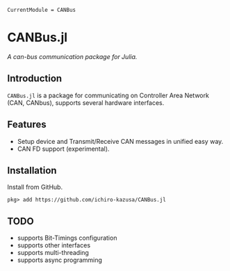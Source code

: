 ```@meta
CurrentModule = CANBus
```

# CANBus.jl

*A can-bus communication package for Julia.*

## Introduction

`CANBus.jl` is a package for communicating on Controller Area Network (CAN, CANbus), supports several hardware interfaces.

## Features

* Setup device and Transmit/Receive CAN messages in unified easy way.
* CAN FD support (experimental).

## Installation
Install from GitHub.

```julia-repl
pkg> add https://github.com/ichiro-kazusa/CANBus.jl
```

## TODO

* supports Bit-Timings configuration
* supports other interfaces
* supports multi-threading
* supports async programming
